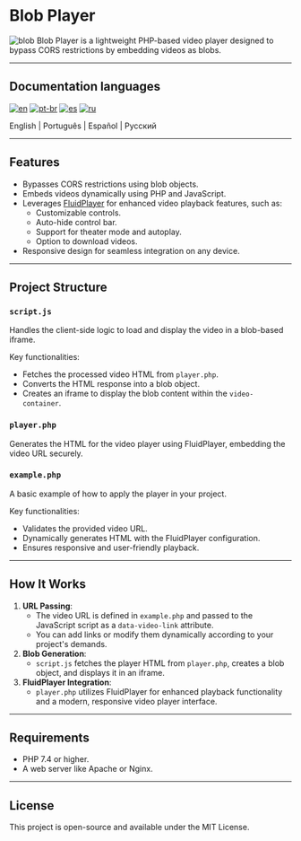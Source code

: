 
# Blob Player
![blob](https://i.imgur.com/uxPvDst.png)
Blob Player is a lightweight PHP-based video player designed to bypass CORS restrictions by embedding videos as blobs.

---

## Documentation languages

[![en](https://img.shields.io/badge/lang-en-red.svg)](#) 
[![pt-br](https://img.shields.io/badge/lang-pt--br-green.svg)](#) 
[![es](https://img.shields.io/badge/lang-es-yellow.svg)](#) 
[![ru](https://img.shields.io/badge/lang-ru-blue.svg)](#) 

English | Português | Español | Русский

---

## Features
- Bypasses CORS restrictions using blob objects.
- Embeds videos dynamically using PHP and JavaScript.
- Leverages [FluidPlayer](https://github.com/fluid-player/fluid-player) for enhanced video playback features, such as:
  - Customizable controls.
  - Auto-hide control bar.
  - Support for theater mode and autoplay.
  - Option to download videos.
- Responsive design for seamless integration on any device.

---

## Project Structure

### `script.js`
Handles the client-side logic to load and display the video in a blob-based iframe.

Key functionalities:
- Fetches the processed video HTML from `player.php`.
- Converts the HTML response into a blob object.
- Creates an iframe to display the blob content within the `video-container`.

### `player.php`
Generates the HTML for the video player using FluidPlayer, embedding the video URL securely.

### `example.php`
A basic example of how to apply the player in your project.

Key functionalities:
- Validates the provided video URL.
- Dynamically generates HTML with the FluidPlayer configuration.
- Ensures responsive and user-friendly playback.

---

## How It Works
1. **URL Passing**:
   - The video URL is defined in `example.php` and passed to the JavaScript script as a `data-video-link` attribute.
   - You can add links or modify them dynamically according to your project's demands.
2. **Blob Generation**:
   - `script.js` fetches the player HTML from `player.php`, creates a blob object, and displays it in an iframe.
3. **FluidPlayer Integration**:
   - `player.php` utilizes FluidPlayer for enhanced playback functionality and a modern, responsive video player interface.

---

## Requirements
- PHP 7.4 or higher.
- A web server like Apache or Nginx.

---

## License
This project is open-source and available under the MIT License.
